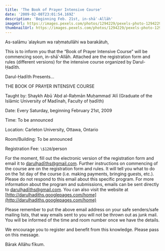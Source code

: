 ```yaml
---
title: 'The Book of Prayer Intensive Course'
date: '2009-02-08T23:01:54.169Z'
description: 'Beginning Feb. 21st, in-shāʾ-Allāh'
imageUrl: https://images.pexels.com/photos/1294229/pexels-photo-1294229.jpeg
thumbnailUrl: https://images.pexels.com/photos/1294229/pexels-photo-1294229.jpeg?auto=compress&cs=tinysrgb&dpr=2&h=750&w=1260
---
```


As-salāmu ʿalaykum wa raḥmatullāhi wa barakātuh,

This is to inform you that the “Book of Prayer Intensive Course” will be commencing soon, in-shāʾ-Allāh. Attached are the registration form and rules (different versions) for the intensive course organized by Darul-Ḥadīth.

Darul-Ḥadīth Presents…

THE BOOK OF PRAYER INTENSIVE COURSE

Taught by:
Shaykh Abū ʿAbd al-Raḥmān Muḥammad ʿAlī
(Graduate of the Islāmic University of Madīnah, Faculty of ḥadīth)

Date:
Every Saturday, beginning February 21st, 2009

Time:
To be announced

Location:
Carleton University, Ottawa, Ontario

Room/Building:
To be announced

Registration Fee:
`\$120`/person

For the moment, fill out the electronic version of the registration form and email it to darulḥadīths@gmail.com.
Further instructions on commencing of the course are on the registration form and rules. It will tell you what to do on the 1st day of the course (i.e. making payments, bringing guests, etc.). Please do not respond to this email about this specific program. For more information about the program and submissions, emails can be sent directly to darulḥadīths@gmail.com. You can also visit the website at [http://darulhadiths.googlepages.com/home](http://darulhadiths.googlepages.com/home)

Please remember to put the above email address on your safe senders/safe mailing lists, that way emails sent to you will not be thrown out as junk mail. You will be informed of the time and room number once we have the details.

We encourage you to register and benefit from this knowledge. Please pass on this message.

Bārak Allāhu fīkum.
